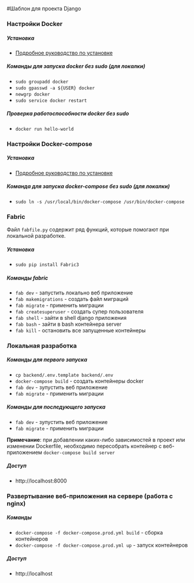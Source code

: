 #Шаблон для проекта Django 
### Настройки Docker

##### Установка

* [Подробное руководство по установке](https://docs.docker.com/install/linux/docker-ce/ubuntu/)

##### Команды для запуска docker без sudo (для локалки)

* `sudo groupadd docker`
* `sudo gpasswd -a ${USER} docker`
* `newgrp docker`
* `sudo service docker restart`

##### Проверка работоспособности docker без sudo

* `docker run hello-world`

### Настройки Docker-compose

##### Установка

* [Подробное руководство по установке](https://docs.docker.com/compose/install/)

##### Команда для запуска docker-compose без sudo (для локалки)

* `sudo ln -s /usr/local/bin/docker-compose /usr/bin/docker-compose`

### Fabric

Файл `fabfile.py` содержит ряд функций, которые помогают при локальной разработке.

##### Установка

* `sudo pip install Fabric3`

##### Команды fabric

* `fab dev` - запустить локально веб приложение
* `fab makemigrations` - создать файл миграций
* `fab migrate` - применить миграции
* `fab createsuperuser` - создать супер пользователя
* `fab shell` - зайти в shell django приложения
* `fab bash` - зайти в bash контейнера server
* `fab kill` - остановить все запущенные контейнеры

### Локальная разработка

##### Команды для первого запуска
  
*  `cp backend/.env.template backend/.env`
* `docker-compose build` - создать контейнеры docker
* `fab dev` - зупустить веб приложение
* `fab migrate` - применить миграции

##### Команды для последующего запуска

* `fab dev` - зупустить веб приложение
* `fab migrate` - применить миграции

**Примечание**: при добавлении каких-либо зависимостей в проект или изменении Dockerfile, необходимо пересобрать контейнер с веб-приложением `docker-compose build server`

##### Доступ

* http://localhost:8000

### Развертывание веб-приложения на сервере (работа с nginx)

##### Команды

* `docker-compose -f docker-compose.prod.yml build` - сборка контейнеров 
* `docker-compose -f docker-compose.prod.yml up` - запуск контейнеров 

##### Доступ

* http://localhost
